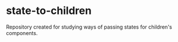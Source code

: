 # state-to-children

Repository created for studying ways of passing states for children's components.

